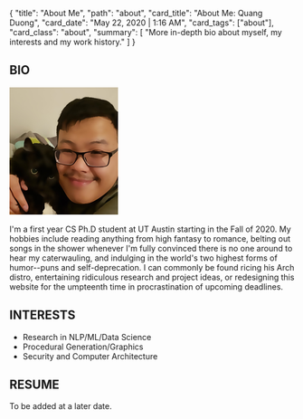 {
    "title": "About Me",
    "path": "about",
    "card_title": "About Me: Quang Duong",
    "card_date": "May 22, 2020 | 1:16 AM",
    "card_tags": ["about"],
    "card_class": "about",
    "summary": [
        "More in-depth bio about myself, my interests and my work history."
    ]
}

## BIO

![profile pic](/static/media/profile.png)

I'm a first year CS Ph.D student at UT Austin starting in the Fall of 2020. My
hobbies include reading anything from high fantasy to romance, belting out songs
in the shower whenever I'm fully convinced there is no one around to hear my
caterwauling, and indulging in the world's two highest forms of humor--puns and
self-deprecation. I can commonly be found ricing his Arch distro, entertaining
ridiculous research and project ideas, or redesigning this website for the
umpteenth time in procrastination of upcoming deadlines.

## INTERESTS

- Research in NLP/ML/Data Science
- Procedural Generation/Graphics
- Security and Computer Architecture

## RESUME

To be added at a later date.

